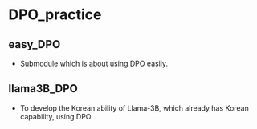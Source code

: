 # DPO_practice
## easy_DPO
- Submodule which is about using DPO easily.

## llama3B_DPO
- To develop the Korean ability of Llama-3B, which already has Korean capability, using DPO.